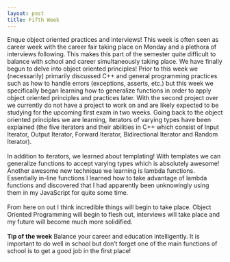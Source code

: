 ```yaml
---
layout: post
title: Fifth Week
---
```


Enque object oriented practices and interviews! This week is often seen as career week with the career fair taking place on Monday and a plethora of interviews following. This makes this part of the semester quite difficult to balance with school and career simultaneously taking place. We have finally begun to delve into object oriented principles! Prior to this week we (necessarily) primarily discussed C++ and general programming practices such as how to handle errors (exceptions, asserts, etc.) but this week we specifically began learning how to generalize functions in order to apply object oriented principles and practices later. With the second project over we currently do not have a project to work on and are likely expected to be studying for the upcoming first exam in two weeks. Going back to the object oriented principles we are learning, iterators of varying types have been explained (the five iterators and their abilities in C++ which consist of Input Iterator, Output Iterator, Forward Iterator, Bidirectional Iterator and Random Iterator). 
<br>
<br>
In addition to iterators, we learned about templating! With templates we can generalize functions to accept varying types which is absolutely awesome! Another awesome new technique we learning is lambda functions. Essentially in-line functions I learned how to take advantage of lambda functions and discovered that I had apparently been unknowingly using them in my JavaScript for quite some time. 
<br>
<br>
From here on out I think incredible things will begin to take place. Object Oriented Programming will begin to flesh out, interviews will take place and my future will become much more solidified.
<br>
<br>
<strong>Tip of the week</strong>
Balance your career and education intelligently. It is important to do well in school but don’t forget one of the main functions of school is to get a good job in the first place!
